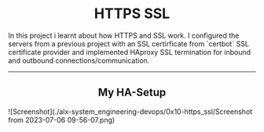 <center><h1>HTTPS SSL</h1></center>
In this project i learnt about how HTTPS and SSL work. I configured the servers from a previous project with an SSL certirficate from `certbot` SSL certificate provider and implemented HAproxy SSL termination for inbound and outbound connections/communication.

---

<center><h2>My HA-Setup</h2></center>

![Screenshot](./alx-system_engineering-devops/0x10-https_ssl/Screenshot from 2023-07-06 09-56-07.png)
